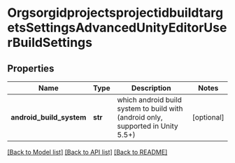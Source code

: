# OrgsorgidprojectsprojectidbuildtargetsSettingsAdvancedUnityEditorUserBuildSettings

## Properties
Name | Type | Description | Notes
------------ | ------------- | ------------- | -------------
**android_build_system** | **str** | which android build system to build with (android only, supported in Unity 5.5+) | [optional] 

[[Back to Model list]](../README.md#documentation-for-models) [[Back to API list]](../README.md#documentation-for-api-endpoints) [[Back to README]](../README.md)

